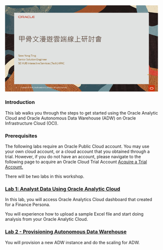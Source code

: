 ![](.//media/image1.png)

### Introduction

This lab walks you through the steps to get started using the Oracle
Analytic Cloud and Oracle Autonomous Data Warehouse (ADW) on Oracle
Infrastructure Cloud (OCI).

### Prerequisites
The following labs require an Oracle Public Cloud account. You may use your own cloud account, or a cloud account that you obtained through a trial. However, if you do not have an account, please navigate to the following page to acquire an Oracle Cloud Trial Account <a href = "https://github.com/kwanwan/weblogic-operator-tutorial/blob/CloudShell/tutorials/trial.account.md">Acquire a Trial Account.</a>

There will be two labs in this workshop.

### **<a href ="https://github.com/syting2/OACworkshop/blob/TW_Workshop/OAC/01-OAC.md">Lab 1: Analyst Data Using Oracle Analytic Cloud</a>**

In this lab, you will access Oracle Analytics Cloud dashboard that
created for a Finance Persona.

You will experience how to upload a sample Excel file and start doing
analysis from your Oracle Analytic Cloud<span class="underline">.</span>

### **<a href ="https://github.com/syting2/OACworkshop/blob/TW_Workshop/ADW/02-ADW.md">Lab 2 - Provisioning Autonomous Data Warehouse</a>**

You will provision a new ADW instance and do the scaling for
ADW.
